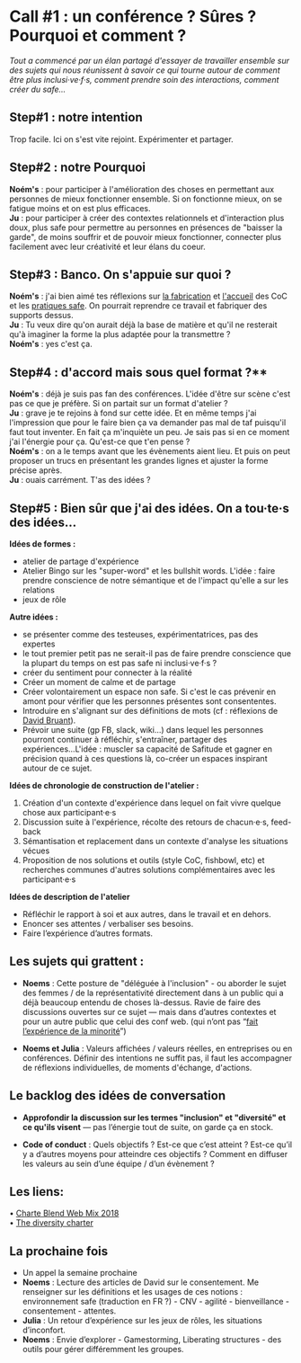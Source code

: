 # Call #1 : un conférence ? Sûres ? Pourquoi et comment ? 

*Tout a commencé par un élan partagé d'essayer de travailler ensemble sur des sujets qui nous réunissent à savoir ce qui tourne autour de comment être plus inclusi·ve·f·s, comment prendre soin des interactions, comment créer du safe...*

## Step#1 : notre intention  
Trop facile. Ici on s'est vite rejoint. Expérimenter et partager.

## Step#2 : notre Pourquoi
**Noém's** : pour participer à l'amélioration des choses en permettant aux personnes de mieux fonctionner ensemble. Si on fonctionne mieux, on se fatigue moins et on est plus efficaces.  
**Ju** : pour participer à créer des contextes relationnels et d'interaction plus doux, plus safe pour permettre au personnes en présences de "baisser la garde", de moins souffrir et de pouvoir mieux fonctionner, connecter plus facilement avec leur créativité et leur élans du coeur.  

## Step#3 : Banco. On s'appuie sur quoi ?
**Noém's** : j'ai bien aimé tes réflexions sur [la fabrication](https://github.com/Julia-barbelane/reflexions/blob/master/chantiers/code-of-conduct.md) et [l'accueil](https://github.com/Julia-barbelane/reflexions/blob/master/chantiers/CoC-pour-VS-contre.md) des CoC et les [pratiques safe](https://github.com/Julia-barbelane/reflexions/blob/master/chantiers/creer-un-cadre-de-collaboration-safe.md). On pourrait reprendre ce travail et fabriquer des supports dessus.  
**Ju** : Tu veux dire qu'on aurait déjà la base de matière et qu'il ne resterait qu'à imaginer la forme la plus adaptée pour la transmettre ?  
**Noém's** : yes c'est ça.  

## Step#4 : d'accord mais sous quel format ?** 
**Noém's** : déjà je suis pas fan des conférences. L'idée d'être sur scène c'est pas ce que je préfère. Si on partait sur un format d'atelier ?  
**Ju** : grave je te rejoins à fond sur cette idée. Et en même temps j'ai l'impression que pour le faire bien ça va demander pas mal de taf puisqu'il faut tout inventer. En fait ça m'inquiète un peu. Je sais pas si en ce moment j'ai l'énergie pour ça. Qu'est-ce que t'en pense ?  
**Noém's** : on a le temps avant que les évènements aient lieu. Et puis on peut proposer un trucs en présentant les grandes lignes et ajuster la forme précise après.  
**Ju** : ouais carrément. T'as des idées ?   

## Step#5 : Bien sûr que j'ai des idées. On a tou·te·s des idées...
**Idées de formes :**
- atelier de partage d'expérience
- Atelier Bingo sur les "super-word" et les bullshit words. L'idée : faire prendre conscience de notre sémantique et de l'impact qu'elle a sur les relations
- jeux de rôle

**Autre idées :** 
- se présenter comme des testeuses, expérimentatrices, pas des expertes  
- le tout premier petit pas ne serait-il pas de faire prendre conscience que la plupart du temps on est pas safe ni inclusi·ve·f·s ?  
- créer du sentiment pour connecter à la réalité  
- Créer un moment de calme et de partage  
- Créer volontairement un espace non safe. Si c'est le cas prévenir en amont pour vérifier que les personnes présentes sont consententes.
- Introduire en s'alignant sur des définitions de mots (cf : réflexions de [David Bruant](https://github.com/DavidBruant/interactions-humaines-saines-utiles-long-terme)).  
- Prévoir une suite (gp FB, slack, wiki...) dans lequel les personnes pourront continuer à réfléchir, s'entraîner, partager des expériences...L'idée : muscler sa capacité de Safitude et gagner en précision quand à ces questions là, co-créer un espaces inspirant autour de ce sujet.  

**Idées de chronologie de construction de l'atelier :** 
1) Création d'un contexte d'expérience dans lequel on fait vivre quelque chose aux participant·e·s  
2) Discussion suite à l'expérience, récolte des retours de chacun·e·s, feed-back  
3) Sémantisation et replacement dans un contexte d'analyse les situations vécues  
4) Proposition de nos solutions et outils (style CoC, fishbowl, etc) et recherches communes d'autres solutions complémentaires avec les participant·e·s  

**Idées de description de l'atelier**
- Réfléchir le rapport à soi et aux autres, dans le travail et en dehors. 
- Enoncer ses attentes / verbaliser ses besoins.
- Faire l’expérience d’autres formats.

## Les sujets qui grattent :
- **Noems** : Cette posture de "déléguée à l'inclusion" - ou aborder le sujet des femmes / de la représentativité directement dans à un public qui a déjà beaucoup entendu de choses là-dessus. Ravie de faire des discussions ouvertes sur ce sujet — mais dans d’autres contextes et pour un autre public que celui des conf web. (qui n’ont pas “[fait l’expérience de la minorité](http://www.liberation.fr/france/2018/01/28/christiane-taubira-il-est-temps-que-les-hommes-fassent-l-experience-de-la-minorite_1625775)”) 

- **Noems et Julia** : Valeurs affichées / valeurs réelles, en entreprises ou en conférences. Définir des intentions ne suffit pas, il faut les accompagner de réflexions individuelles, de moments d'échange, d'actions.

## Le backlog des idées de conversation
- **Approfondir la discussion sur les termes "inclusion" et "diversité" et ce qu'ils visent** — pas l’énergie tout de suite, on garde ça en stock.

- **Code of conduct** : Quels objectifs ? Est-ce que c’est atteint ? Est-ce qu’il y a d’autres moyens pour atteindre ces objectifs ? Comment en diffuser les valeurs au sein d’une équipe / d’un évènement ?

## Les liens:  
• [Charte Blend Web Mix 2018](https://www.blendwebmix.com/wp-content/uploads/2018/03/charte-speakers-blend-2018.pdf)  
• [The diversity charter](http://diversitycharter.org/)

## La prochaine fois
- Un appel la semaine prochaine
- **Noems** : Lecture des articles de David sur le consentement.
Me renseigner sur les définitions et les usages de ces notions : environnement safe (traduction en FR ?) - CNV - agilité - bienveillance - consentement - attentes.
- **Julia** : Un retour d’expérience sur les jeux de rôles, les situations d’inconfort.
- **Noems** : Envie d’explorer - Gamestorming, Liberating structures - des outils pour gérer différemment les groupes.
